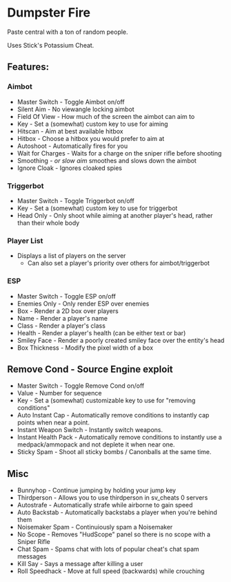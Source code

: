 # Dumpster Fire

Paste central with a ton of random people.

Uses Stick's Potassium Cheat.

## Features:

### Aimbot

* Master Switch - Toggle Aimbot on/off
* Silent Aim - No viewangle locking aimbot
* Field Of View - How much of the screen the aimbot can aim to
* Key - Set a (somewhat) custom key to use for aiming
* Hitscan - Aim at best available hitbox
* Hitbox - Choose a hitbox you would prefer to aim at
* Autoshoot - Automatically fires for you
* Wait for Charges - Waits for a charge on the sniper rifle before shooting
* Smoothing - *or slow aim* smoothes and slows down the aimbot
* Ignore Cloak - Ignores cloaked spies

### Triggerbot

* Master Switch - Toggle Triggerbot on/off
* Key - Set a (somewhat) custom key to use for triggerbot
* Head Only - Only shoot while aiming at another player's head, rather than their whole body

### Player List

* Displays a list of players on the server
  * Can also set a player's priority over others for aimbot/triggerbot
  
### ESP

* Master Switch - Toggle ESP on/off
* Enemies Only - Only render ESP over enemies
* Box - Render a 2D box over players
* Name - Render a player's name
* Class - Render a player's class
* Health - Render a player's health (can be either text or bar)
* Smiley Face - Render a poorly created smiley face over the entity's head
* Box Thickness - Modify the pixel width of a box

## Remove Cond - Source Engine exploit
* Master Switch - Toggle Remove Cond on/off
* Value - Number for sequence
* Key - Set a (somewhat) customizable key to use for "removing conditions"
* Auto Instant Cap - Automatically remove conditions to instantly cap points when near a point.
* Instant Weapon Switch - Instantly switch weapons.
* Instant Health Pack - Automatically remove conditions to instantly use a medpack/ammopack and not deplete it when near one.
* Sticky Spam - Shoot all sticky bombs / Canonballs at the same time.

## Misc

* Bunnyhop - Continue jumping by holding your jump key
* Thirdperson - Allows you to use thirdperson in sv_cheats 0 servers
* Autostrafe - Automatically strafe while airborne to gain speed
* Auto Backstab - Automatically backstabs a player when you're behind them
* Noisemaker Spam - Continuiously spam a Noisemaker
* No Scope - Removes "HudScope" panel so there is no scope with a Sniper Rifle
* Chat Spam - Spams chat with lots of popular cheat's chat spam messages
* Kill Say - Says a message after killing a user
* Roll Speedhack - Move at full speed (backwards) while crouching
